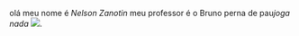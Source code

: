 olá meu nome é *Nelson Zanotin* meu professor é o Bruno perna de pau*joga nada*
![](https://media.tenor.com/Uzt7bfVX9LkAAAAd/blocking-ball-international-olympic-committee250days.gif).

